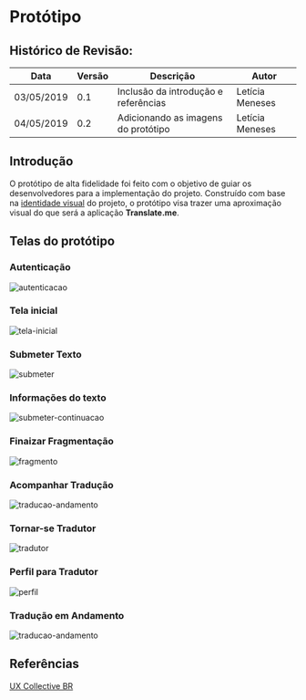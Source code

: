 # Protótipo

## Histórico de Revisão:
| Data | Versão | Descrição | Autor |
|---|---|---|---|
| 03/05/2019 | 0.1 | Inclusão da introdução e referências | Letícia Meneses |
| 04/05/2019 | 0.2 | Adicionando as imagens do protótipo | Letícia Meneses |

## Introdução
O protótipo de alta fidelidade foi feito com o objetivo de guiar os desenvolvedores para a implementação do projeto. Construído com base na [identidade visual](documentos/projeto/identidade_visual.md) do projeto, o protótipo visa trazer uma aproximação visual do que será a aplicação **Translate.me**.

## Telas do protótipo

### Autenticação
![autenticacao](../../assets/prototipo/autenticacao.png)

### Tela inicial
![tela-inicial](../../assets/prototipo/inicial.png)

### Submeter Texto
![submeter](../../assets/prototipo/submeter.png)

### Informações do texto
![submeter-continuacao](../../assets/prototipo/submissao_continua.png)

### Finaizar Fragmentação
![fragmento](../../assets/prototipo/entrega.png)

### Acompanhar Tradução
![traducao-andamento](../../assets/prototipo/traducao_andamento.png)


### Tornar-se Tradutor
![tradutor](../../assets/prototipo/tradutor_fluxo.png)

### Perfil para Tradutor
![perfil](../../assets/prototipo/perfil.png)





### Tradução em Andamento
![traducao-andamento](../../assets/prototipo/traducao_andamento.png)




## Referências
[UX Collective BR](https://brasil.uxdesign.cc/uma-r%C3%A1pido-estudo-de-prototipagem-81a1b300471b)
